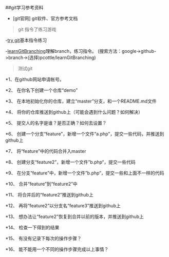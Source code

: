 ##git学习参考资料

* [git官网] git软件、官方参考文档

>git 指令了练习游戏

-[try git][2]基本指令练习

-[learnGitBranching][3]理解branch，练习指令。
(搜索方法：google->github->branch->(选择)pcottle/learnGitBranching)

>测试git 

*1、在github网站申请帐号。

*2、 在你名下创建一个仓库“demo”

*3、 在本地初始化你的仓库，建立“master”分支，和一个README.md文件

*4、 将你的仓库推送到github上（可能会遇到什么问题？如何解决）

*5、 提交人的名字是谁？是否正确？如何去设置？

*6、 创建一个分支“feature”，新增一个文件“a.php”，提交一些代码，并推送到github上

*7、 将“feature”中的代码合并入master

*8、 创建分支“feature2”，新增一个文件”b.php“，提交一些代码

*9、 在分支“feature”中，新增一个文件”b.php“，提交一些和上面不一样的代码

*10、 合并“feature”到“feature2”中

*11、 将合并后的“feature2”推送到github上

*12、 再将“feature2”以分支名“feature3”推送到github上

*13、 想办法让“feature2”恢复到合并以前的版本，并推送到github上

*14、 检查一下得到的结果

*15、 有没有记录下每次的操作步骤？

*16、 能不能用一个不同的操作步骤完成以上事情？





[1]: http://git-scm.com/
[2]: http://try.github.io/levels/1/challenges/1
[3]: http://pcottle.github.io/learnGitBranching/

